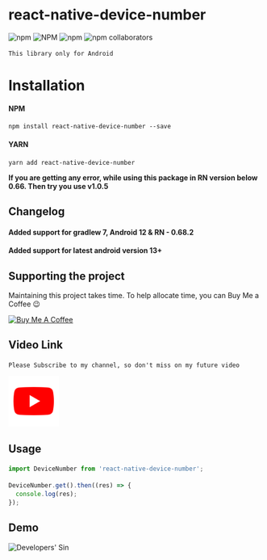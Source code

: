 # react-native-device-number

![npm](https://img.shields.io/npm/dt/react-native-device-number?style=flat-square) ![NPM](https://img.shields.io/npm/l/react-native-device-number?style=flat-square) ![npm](https://img.shields.io/npm/v/react-native-device-number?style=flat-square) ![npm collaborators](https://img.shields.io/npm/collaborators/react-native-device-number?style=flat-square)

`This library only for Android`

# Installation
#### NPM
```shell
npm install react-native-device-number --save
```

#### YARN
```shell
yarn add react-native-device-number
```
**If you are getting any error, while using this package in RN version below 0.66. Then try you use v1.0.5**

## Changelog

#### Added support for gradlew 7, Android 12 & RN - 0.68.2
#### Added support for latest android version 13+

## Supporting the project

Maintaining this project takes time. To help allocate time, you can Buy Me a Coffee :wink:

<a href="https://www.buymeacoffee.com/mdrajibsk8" target="_blank"><img src="https://cdn.buymeacoffee.com/buttons/default-orange.png" alt="Buy Me A Coffee" width="200" height="50" ></a>

## Video Link

`Please Subscribe to my channel, so don't miss on my future video`

<a href="https://www.youtube.com/watch?v=qRPx_9wnZ3k&ab_channel=Developer%27sSin" target="_blank"><img src="https://github.com/mdrajibsk8/React-Native-Push-Notification-Firebase7/blob/master/de1c91788be0d791135736995109272a.png?raw=true" alt="View Video" width="100" height="100" ></a>

## Usage

```javascript
import DeviceNumber from 'react-native-device-number';

DeviceNumber.get().then((res) => {
  console.log(res);
});
```

## Demo

<img src="https://raw.githubusercontent.com/mdrajibsk8/react-native-device-number/master/img.png?raw=true" alt="Developers' Sin" width="250" height="450" >
